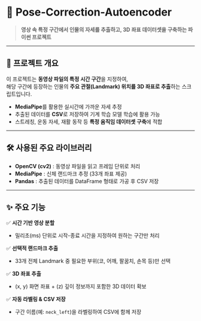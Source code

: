 # 🤖 Pose-Correction-Autoencoder

> **영상 속 특정 구간에서 인물의 자세를 추출하고, 3D 좌표 데이터셋을 구축하는 파이썬 프로젝트**

---

## 📌 프로젝트 개요
이 프로젝트는 **동영상 파일의 특정 시간 구간**을 지정하여,  
해당 구간에 등장하는 인물의 **주요 관절(Landmark) 위치를 3D 좌표로 추출**하는 스크립트입니다.  

- **MediaPipe**를 활용한 실시간에 가까운 자세 추정  
- 추출된 데이터를 **CSV**로 저장하여 기계 학습 모델 학습에 활용 가능  
- 스트레칭, 운동 자세, 재활 동작 등 **특정 움직임 데이터셋 구축**에 적합  

---

## 🛠 사용된 주요 라이브러리
- **OpenCV (cv2)** : 동영상 파일을 읽고 프레임 단위로 처리  
- **MediaPipe** : 신체 랜드마크 추정 (33개 좌표 제공)  
- **Pandas** : 추출된 데이터를 DataFrame 형태로 가공 후 CSV 저장  

---

## ✨ 주요 기능
✅ **시간 기반 영상 분할**  
- 밀리초(ms) 단위로 시작-종료 시간을 지정하여 원하는 구간만 처리  

✅ **선택적 랜드마크 추출**  
- 33개 전체 Landmark 중 필요한 부위(코, 어깨, 팔꿈치, 손목 등)만 선택  

✅ **3D 좌표 추출**  
- (x, y) 화면 좌표 + (z) 깊이 정보까지 포함한 3D 데이터 확보  

✅ **자동 라벨링 & CSV 저장**  
- 구간 이름(예: `neck_left`)을 라벨링하여 CSV에 함께 저장  

